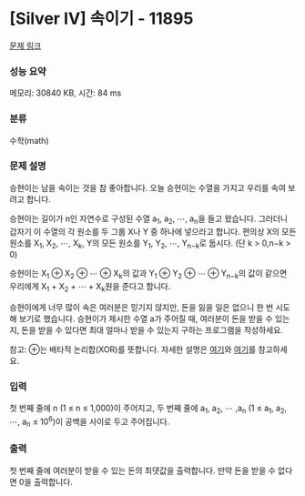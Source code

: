 # [Silver IV] 속이기 - 11895 

[문제 링크](https://www.acmicpc.net/problem/11895) 

### 성능 요약

메모리: 30840 KB, 시간: 84 ms

### 분류

수학(math)

### 문제 설명

<p>승현이는 남을 속이는 것을 참 좋아합니다. 오늘 승현이는 수열을 가지고 우리를 속여 보려고 합니다.</p>

<p>승현이는 길이가 n인 자연수로 구성된 수열 a<sub>1</sub>, a<sub>2</sub>, ⋯, a<sub>n</sub>을 들고 왔습니다. 그러더니 갑자기 이 수열의 각 원소를 두 그룹 X나 Y 중 하나에 넣으라고 합니다. 편의상 X의 모든 원소를 X<sub>1</sub>, X<sub>2</sub>, ⋯, X<sub>k</sub>, Y의 모든 원소를 Y<sub>1</sub>, Y<sub>2</sub>, ⋯, Y<sub>n−k</sub>로 둡시다. (단 k > 0,n−k > 0)</p>

<p>승현이는 X<sub>1</sub> ⊕ X<sub>2</sub> ⊕ ⋯ ⊕ X<sub>k</sub>의 값과 Y<sub>1</sub> ⊕ Y<sub>2</sub> ⊕ ⋯ ⊕ Y<sub>n−k</sub>의 값이 같으면 우리에게 X<sub>1</sub> + X<sub>2</sub> + ⋯ + X<sub>k</sub>원을 준다고 합니다.</p>

<p>승현이에게 너무 많이 속은 여러분은 믿기지 않지만, 돈을 잃을 일은 없으니 한 번 시도해 보기로 했습니다. 승현이가 제시한 수열 a가 주어질 때, 여러분이 돈을 받을 수 있는지, 돈을 받을 수 있다면 최대 얼마나 받을 수 있는지 구하는 프로그램을 작성하세요.</p>

<p>참고: ⊕는 배타적 논리합(XOR)를 뜻합니다. 자세한 설명은 <a href="http://ko.wikipedia.org/wiki/%EB%B0%B0%ED%83%80%EC%A0%81_%EB%85%BC%EB%A6%AC%ED%95%A9#.EB.B9.84.ED.8A.B8.EA.B0.84_.EB.B0.B0.ED.83.80.EC.A0.81_.EB.85.BC.EB.A6.AC.ED.95.A9">여기</a>와 <a href="http://ko.wikipedia.org/wiki/XOR_%EC%8A%A4%EC%99%91_%EC%95%8C%EA%B3%A0%EB%A6%AC%EC%A6%98#.EC.A6.9D.EB.AA.85">여기</a>를 참고하세요.</p>

### 입력 

 <p>첫 번째 줄에 n (1 ≤ n ≤ 1,000)이 주어지고, 두 번째 줄에 a<sub>1</sub>, a<sub>2</sub>, ⋯ ,a<sub>n</sub> (1 ≤ a<sub>1</sub>, a<sub>2</sub>, ⋯, a<sub>n</sub> ≤ 10<sup>6</sup>)이 공백을 사이로 두고 주어집니다.</p>

### 출력 

 <p>첫 번째 줄에 여러분이 받을 수 있는 돈의 최댓값을 출력합니다. 만약 돈을 받을 수 없다면 0을 출력합니다.</p>

